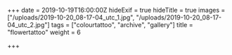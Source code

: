 +++
date = 2019-10-19T16:00:00Z
hideExif = true
hideTitle = true
images = ["/uploads/2019-10-20_08-17-04_utc_1.jpg", "/uploads/2019-10-20_08-17-04_utc_2.jpg"]
tags = ["colourtattoo", "archive", "gallery"]
title = "flowertattoo"
weight = 6

+++
